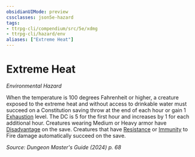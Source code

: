 ```yaml
---
obsidianUIMode: preview
cssclasses: json5e-hazard
tags:
- ttrpg-cli/compendium/src/5e/xdmg
- ttrpg-cli/hazard/env
aliases: ["Extreme Heat"]
---
```

# Extreme Heat
*Environmental Hazard*  

When the temperature is 100 degrees Fahrenheit or higher, a creature exposed to the extreme heat and without access to drinkable water must succeed on a Constitution saving throw at the end of each hour or gain 1 [Exhaustion](Misc%20Files/CLI/rules/conditions.md#Exhaustion) level. The DC is 5 for the first hour and increases by 1 for each additional hour. Creatures wearing Medium or Heavy armor have [Disadvantage](Misc%20Files/CLI/rules/variant-rules/disadvantage-xphb.md) on the save. Creatures that have [Resistance](Misc%20Files/CLI/rules/variant-rules/resistance-xphb.md) or [Immunity](Misc%20Files/CLI/rules/variant-rules/immunity-xphb.md) to Fire damage automatically succeed on the save.

*Source: Dungeon Master's Guide (2024) p. 68*
